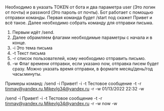 Необходимо в указать TOKEN от бота и два параметра user (Это логин от почты) и password (Это пароль от почты).
Бот работает с помощью отправки команды.
Первая команда будет /start под скажет Привет и всё такое.
Далее необходимо собрать команду для отправки письма.
1) Первым идёт /send.
2) Далее обрамляем флагами необходимые параметры с начала и в конце.
3) -i Это тема письма
4) -t Текст письма
5) -r список пользователей, кому необходимо отправить письмо.
6) -w Флаг времени отправки, если указано now, отправка писем будет сразу. Можно указать время отправки, в формате месяц/день/год часы:минуты.

Примеры команд:
  /send -i Привет! -i -t Тестовое сообщение -t -r tinmay@yandex.ru,Mikevlg34@yandex.ru -r -w 01/13/2022 22:32 -w
  
  /send -i Привет! -i -t Тестовое сообщение -t -r tinmay@yandex.ru,Mikevlg34@yandex.ru -r -w now -w
